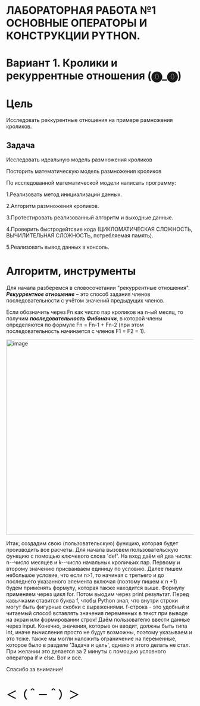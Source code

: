 # ЛАБОРАТОРНАЯ РАБОТА №1 ОСНОВНЫЕ ОПЕРАТОРЫ И КОНСТРУКЦИИ PYTHON. 
# Вариант 1. Кролики и рекуррентные отношения (⓿_⓿)

# Цель
Исследовать реккурентные отношения на примере рамножения кроликов.
## Задача
Исследовать идеальную модель размножения кроликов

Посторить математическую модель размножения кроликов

По исследованной математической модели написать программу:

1.Реализовать метод инициализации данных.

2.Алгоритм размножения кроликов.

3.Протестировать реализованный алгоритм и выходные данные.

4.Проверить быстродейтсвие кода (ЦИКЛОМАТИЧЕСКАЯ СЛОЖНОСТЬ, ВЫЧИЛИТЕЛЬНАЯ СЛОЖНОСТЬ, потребляемая память).

5.Реализовать вывод данных в консоль.

# Алгоритм, инструменты

Для начала разберемся в словосочетании "рекуррентные отношения".
***Рекуррентное отношение*** – это способ задания членов последовательности с учётом значений предыдущих членов.

Если обозначить через Fn как число пар кроликов на n-ый месяц, то получим ***последовательность Фибоначчи***, в которой члены определяются по формуле Fn =  Fn-1 + Fn-2 
(при этом последовательность начинается с членов F1 = F2 = 1).


<img width="523" alt="image" src="https://github.com/user-attachments/assets/1a45e677-2ae4-4726-bee2-bb115fd5ac2e" />


Итак, создадим свою (пользовательскую) функцию, которая будет производить все расчеты.
Для начала вызовем пользовательскую функцию с помощью ключевого слова 'def'. На вход даём ей два числа: n--число месяцев и k--число начальных кроличьих пар. Первому и второму значению присваиваем единицу по условию. Далее пишем небольшое условие, что если n>1, то начиная с третьего и до последнего указанного элемента включая (поэтому пишем к  n  +1) будем применять формулу, которая также находится выше. Формулу применяем через цикл for. Потом выодим через print результат. Перед кавычками ставится буква f, чтобы Python знал, что внутри строки могут быть фигурные скобки с выражениями. f-строка - это удобный и читаемый способ вставлять значения переменных в текст при выводе на экран или формировании строк!
Даём пользователю ввести данные через input. Конечно, значения, которые он вводит, должны быть типа int, иначе вычисления просто не будут возможны, поэтому указываем и это тоже. 
также мы могли наложить ограничение на переменные, которое было в разделе 'Задача и цель', однако я этого делать не стал. При желании это делается за 2 минуты с помощью условного оператора if и else. Вот и всё.

Спасибо за внимание!
# ＜（＾－＾）＞







